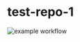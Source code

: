 # test-repo-1

![example workflow](https://github.com/github/docs/actions/workflows/main.yml/badge.svg)
